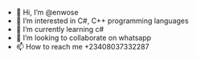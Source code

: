 - 👋 Hi, I’m @enwose
- 👀 I’m interested in C#, C++ programming languages
- 🌱 I’m currently learning c#
- 💞️ I’m looking to collaborate on whatsapp
- 📫 How to reach me +23408037332287

<!---
enwose/enwose is a ✨ special ✨ repository because its `README.md` (this file) appears on your GitHub profile.
You can click the Preview link to take a look at your changes.
--->
